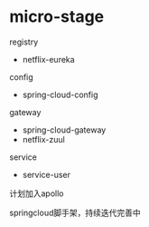 # micro-stage

registry
   - netflix-eureka

config
   - spring-cloud-config
 
gateway
   - spring-cloud-gateway
   - netflix-zuul

service
   - service-user 
   

计划加入apollo
    
springcloud脚手架，持续迭代完善中
